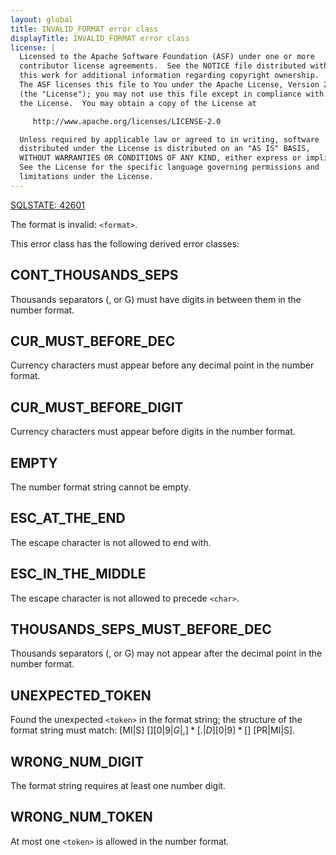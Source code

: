 ```yaml
---
layout: global
title: INVALID_FORMAT error class
displayTitle: INVALID_FORMAT error class
license: |
  Licensed to the Apache Software Foundation (ASF) under one or more
  contributor license agreements.  See the NOTICE file distributed with
  this work for additional information regarding copyright ownership.
  The ASF licenses this file to You under the Apache License, Version 2.0
  (the "License"); you may not use this file except in compliance with
  the License.  You may obtain a copy of the License at

     http://www.apache.org/licenses/LICENSE-2.0

  Unless required by applicable law or agreed to in writing, software
  distributed under the License is distributed on an "AS IS" BASIS,
  WITHOUT WARRANTIES OR CONDITIONS OF ANY KIND, either express or implied.
  See the License for the specific language governing permissions and
  limitations under the License.
---
```


[SQLSTATE: 42601](sql-error-conditions-sqlstates.html#class-42-syntax-error-or-access-rule-violation)

The format is invalid: `<format>`.

This error class has the following derived error classes:

## CONT_THOUSANDS_SEPS

Thousands separators (, or G) must have digits in between them in the number format.

## CUR_MUST_BEFORE_DEC

Currency characters must appear before any decimal point in the number format.

## CUR_MUST_BEFORE_DIGIT

Currency characters must appear before digits in the number format.

## EMPTY

The number format string cannot be empty.

## ESC_AT_THE_END

The escape character is not allowed to end with.

## ESC_IN_THE_MIDDLE

The escape character is not allowed to precede `<char>`.

## THOUSANDS_SEPS_MUST_BEFORE_DEC

Thousands separators (, or G) may not appear after the decimal point in the number format.

## UNEXPECTED_TOKEN

Found the unexpected `<token>` in the format string; the structure of the format string must match: [MI|S] [$] [0|9|G|,]* [.|D] [0|9]* [$] [PR|MI|S].

## WRONG_NUM_DIGIT

The format string requires at least one number digit.

## WRONG_NUM_TOKEN

At most one `<token>` is allowed in the number format.



